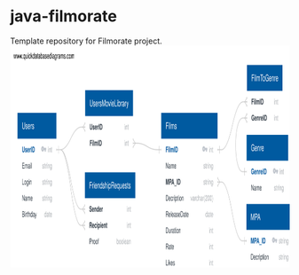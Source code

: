 # java-filmorate
Template repository for Filmorate project.
<img src="resources/ER_scheme.svg" object-fit:cover width=100% height=400>
